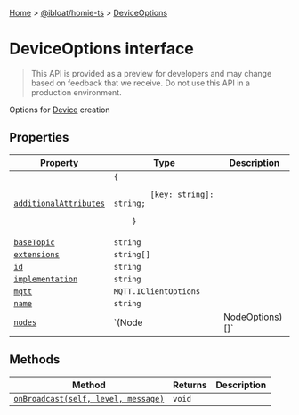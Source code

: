 [Home](./index) &gt; [@ibloat/homie-ts](./homie-ts.md) &gt; [DeviceOptions](./homie-ts.deviceoptions.md)

# DeviceOptions interface

> This API is provided as a preview for developers and may change based on feedback that we receive. Do not use this API in a production environment.

Options for [Device](./homie-ts.device.md) creation

## Properties

|  Property | Type | Description |
|  --- | --- | --- |
|  [`additionalAttributes`](./homie-ts.deviceoptions.additionalattributes.md) | `{`<p/>`        [key: string]: string;`<p/>`    }` |  |
|  [`baseTopic`](./homie-ts.deviceoptions.basetopic.md) | `string` |  |
|  [`extensions`](./homie-ts.deviceoptions.extensions.md) | `string[]` |  |
|  [`id`](./homie-ts.deviceoptions.id.md) | `string` |  |
|  [`implementation`](./homie-ts.deviceoptions.implementation.md) | `string` |  |
|  [`mqtt`](./homie-ts.deviceoptions.mqtt.md) | `MQTT.IClientOptions` |  |
|  [`name`](./homie-ts.deviceoptions.name.md) | `string` |  |
|  [`nodes`](./homie-ts.deviceoptions.nodes.md) | `(Node | NodeOptions)[]` |  |

## Methods

|  Method | Returns | Description |
|  --- | --- | --- |
|  [`onBroadcast(self, level, message)`](./homie-ts.deviceoptions.onbroadcast.md) | `void` |  |

